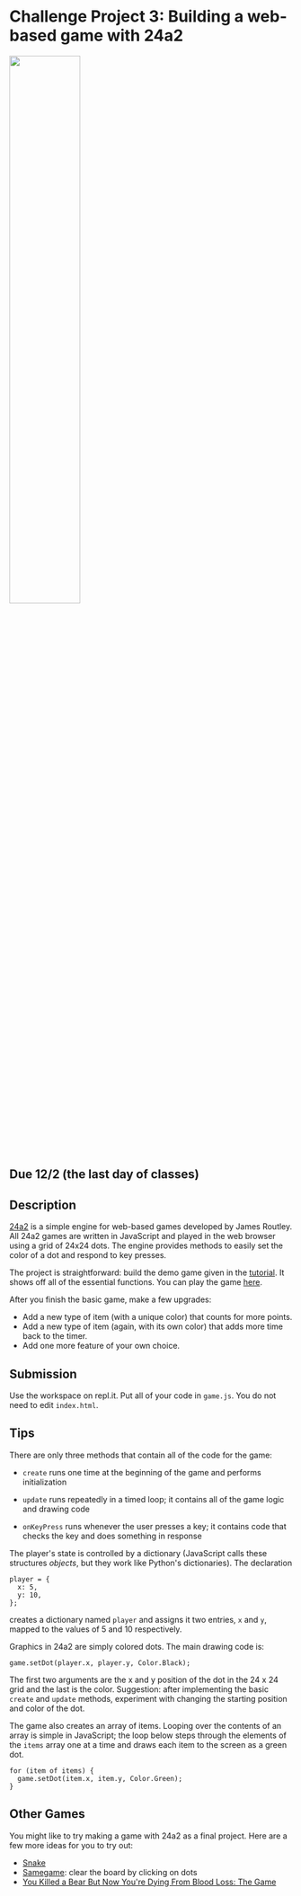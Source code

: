 # Challenge Project 3: Building a web-based game with 24a2

<img src="https://github.com/jamesroutley/24a2/raw/master/website/static/img/banner.png" width="50%" />

## Due 12/2 (the last day of classes)

## Description

[24a2](https://24a2.routley.io/) is a simple engine for web-based games developed by James Routley. All 24a2 games are written in JavaScript and played in the web browser using a grid of 24x24 dots. The engine provides methods to easily set the color of a dot and respond to key presses.

The project is straightforward: build the demo game given in the [tutorial](https://24a2.routley.io/tutorial/). It shows off all of the essential functions. You can play the game [here](https://24a2.routley.io/games/tutorial/).

After you finish the basic game, make a few upgrades:

- Add a new type of item (with a unique color) that counts for more points.
- Add a new type of item (again, with its own color) that adds more time back to the timer.
- Add one more feature of your own choice.

## Submission

Use the workspace on repl.it. Put all of your code in `game.js`. You do not need to edit `index.html`.

## Tips

There are only three methods that contain all of the code for the game:

- `create` runs one time at the beginning of the game and performs initialization

- `update` runs repeatedly in a timed loop; it contains all of the game logic and drawing code

- `onKeyPress` runs whenever the user presses a key; it contains code that checks the key and does something in response

The player's state is controlled by a dictionary (JavaScript calls these structures *objects*, but they work like Python's dictionaries). The declaration

```
player = {
  x: 5,
  y: 10,
};
```

creates a dictionary named `player` and assigns it two entries, `x` and `y`, mapped to the values of 5 and 10 respectively.

Graphics in 24a2 are simply colored dots. The main drawing code is:

```
game.setDot(player.x, player.y, Color.Black);
```

The first two arguments are the x and y position of the dot in the 24 x 24 grid and the last is the color. Suggestion: after implementing the basic `create`  and `update` methods, experiment with changing the starting position and color of the dot.

The game also creates an array of items. Looping over the contents of an array is simple in JavaScript; the loop below steps through the elements of the `items` array one at a time and draws each item to the screen as a green dot.

```
for (item of items) {
  game.setDot(item.x, item.y, Color.Green);
}
```

## Other Games

You might like to try making a game with 24a2 as a final project. Here are a few more ideas for you to try out:

- [Snake](https://24a2.routley.io/games/snake/)
- [Samegame](https://kentbrew.neocities.org/samegame/): clear the board by clicking on dots
- [You Killed a Bear But Now You're Dying From Blood Loss: The Game](https://craigmbooth.com/projects/ykab/)
